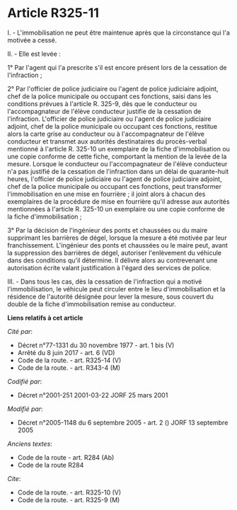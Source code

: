 # Article R325-11

I. - L'immobilisation ne peut être maintenue après que la circonstance qui l'a motivée a cessé.

II. - Elle est levée :

1° Par l'agent qui l'a prescrite s'il est encore présent lors de la cessation de l'infraction ;

2° Par l'officier de police judiciaire ou l'agent de police judiciaire adjoint, chef de la police municipale ou occupant ces
fonctions, saisi dans les conditions prévues à l'article R. 325-9, dès que le conducteur ou l'accompagnateur de l'élève
conducteur justifie de la cessation de l'infraction. L'officier de police judiciaire ou l'agent de police judiciaire adjoint,
chef de la police municipale ou occupant ces fonctions, restitue alors la carte grise au conducteur ou à l'accompagnateur de
l'élève conducteur et transmet aux autorités destinataires du procès-verbal mentionné à l'article R. 325-10 un exemplaire de
la fiche d'immobilisation ou une copie conforme de cette fiche, comportant la mention de la levée de la mesure. Lorsque le
conducteur ou l'accompagnateur de l'élève conducteur n'a pas justifié de la cessation de l'infraction dans un délai de
quarante-huit heures, l'officier de police judiciaire ou l'agent de police judiciaire adjoint, chef de la police municipale
ou occupant ces fonctions, peut transformer l'immobilisation en une mise en fourrière ; il joint alors à chacun des
exemplaires de la procédure de mise en fourrière qu'il adresse aux autorités mentionnées à l'article R. 325-10 un exemplaire
ou une copie conforme de la fiche d'immobilisation ;

3° Par la décision de l'ingénieur des ponts et chaussées ou du maire supprimant les barrières de dégel, lorsque la mesure a
été motivée par leur franchissement. L'ingénieur des ponts et chaussées ou le maire peut, avant la suppression des barrières
de dégel, autoriser l'enlèvement du véhicule dans des conditions qu'il détermine. Il délivre alors au contrevenant une
autorisation écrite valant justification à l'égard des services de police.

III. - Dans tous les cas, dès la cessation de l'infraction qui a motivé l'immobilisation, le véhicule peut circuler entre le
lieu d'immobilisation et la résidence de l'autorité désignée pour lever la mesure, sous couvert du double de la fiche
d'immobilisation remise au conducteur.

**Liens relatifs à cet article**

_Cité par_:

  - Décret n°77-1331 du 30 novembre 1977 - art. 1 bis (V)
  - Arrêté du 8 juin 2017 - art. 6 (VD)
  - Code de la route. - art. R325-14 (V)
  - Code de la route. - art. R343-4 (M)

_Codifié par_:

  - Décret n°2001-251 2001-03-22 JORF 25 mars 2001

_Modifié par_:

  - Décret n°2005-1148 du 6 septembre 2005 - art. 2 () JORF 13 septembre 2005

_Anciens textes_:

  - Code de la route - art. R284 (Ab)
  - Code de la route R284

_Cite_:

  - Code de la route. - art. R325-10 (V)
  - Code de la route. - art. R325-9 (M)
